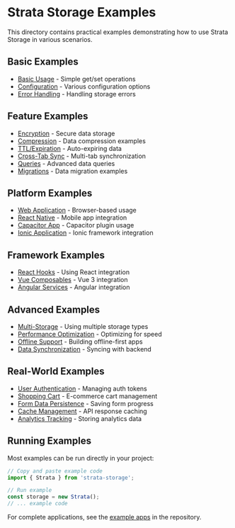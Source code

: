 # Strata Storage Examples

This directory contains practical examples demonstrating how to use Strata Storage in various scenarios.

## Basic Examples

- [Basic Usage](./basic-usage.md) - Simple get/set operations
- [Configuration](./configuration.md) - Various configuration options
- [Error Handling](./error-handling.md) - Handling storage errors

## Feature Examples

- [Encryption](./encryption.md) - Secure data storage
- [Compression](./compression.md) - Data compression examples
- [TTL/Expiration](./ttl-expiration.md) - Auto-expiring data
- [Cross-Tab Sync](./cross-tab-sync.md) - Multi-tab synchronization
- [Queries](./queries.md) - Advanced data queries
- [Migrations](./migrations.md) - Data migration examples

## Platform Examples

- [Web Application](./web-app.md) - Browser-based usage
- [React Native](./react-native.md) - Mobile app integration
- [Capacitor App](./capacitor-app.md) - Capacitor plugin usage
- [Ionic Application](./ionic-app.md) - Ionic framework integration

## Framework Examples

- [React Hooks](./react-hooks.md) - Using React integration
- [Vue Composables](./vue-composables.md) - Vue 3 integration
- [Angular Services](./angular-services.md) - Angular integration

## Advanced Examples

- [Multi-Storage](./multi-storage.md) - Using multiple storage types
- [Performance Optimization](./performance.md) - Optimizing for speed
- [Offline Support](./offline-support.md) - Building offline-first apps
- [Data Synchronization](./data-sync.md) - Syncing with backend

## Real-World Examples

- [User Authentication](./user-auth.md) - Managing auth tokens
- [Shopping Cart](./shopping-cart.md) - E-commerce cart management
- [Form Data Persistence](./form-persistence.md) - Saving form progress
- [Cache Management](./cache-management.md) - API response caching
- [Analytics Tracking](./analytics.md) - Storing analytics data

## Running Examples

Most examples can be run directly in your project:

```typescript
// Copy and paste example code
import { Strata } from 'strata-storage';

// Run example
const storage = new Strata();
// ... example code
```

For complete applications, see the [example apps](https://github.com/aoneahsan/strata-storage/tree/main/examples) in the repository.